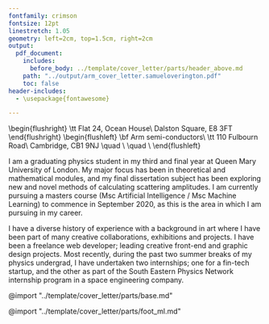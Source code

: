 ```yaml
---
fontfamily: crimson
fontsize: 12pt
linestretch: 1.05
geometry: left=2cm, top=1.5cm, right=2cm
output:
  pdf_document:
    includes:
      before_body: ../template/cover_letter/parts/header_above.md
    path: "../output/arm_cover_letter.samueloverington.pdf"
    toc: false
header-includes:
  - \usepackage{fontawesome}

---
```

\begin{flushright}
\tt Flat 24, Ocean House\\
Dalston Square, E8 3FT
\end{flushright}
\begin{flushleft}
\bf Arm semi-conductors\\
\tt 110 Fulbourn Road\\
Cambridge, CB1 9NJ
\quad \\
\quad \\
\end{flushleft}

<!-- # SELF INTRODUCTION -->
<!-- The “Intro” Paragraph – Grab the reader’s attention. Introduce yourself, & state why you’re a good fit.  -->
<!-- I am a final year undergraduate physics student at Queen Mary, University of London, with a passion for creativity, science and software engineering. -->
I am a graduating physics student in my third and final year at Queen Mary University of London. My major focus has been in theoretical and mathematical modules, and my final dissertation subject has been exploring new and novel methods of calculating scattering amplitudes.  I am currently pursuing a masters course (Msc Artificial Intelligence / Msc Machine Learning) to commence in September 2020, as this is the area in which I am pursuing in my career.

I have a diverse history of experience with a background in art where I have been part of many creative collaborations, exhibitions and projects. I have been a freelance web developer; leading creative front-end and graphic design projects. Most recently, during the past two summer breaks of my physics undergrad, I have undertaken two internships; one for a fin-tech startup, and the other as part of the South Eastern Physics Network internship program in a space engineering company.
<!--
 with dancers exploring the relationship between drawing, motion and dance.
 -->

@import "../template/cover_letter/parts/base.md"

@import "../template/cover_letter/parts/foot_ml.md"
